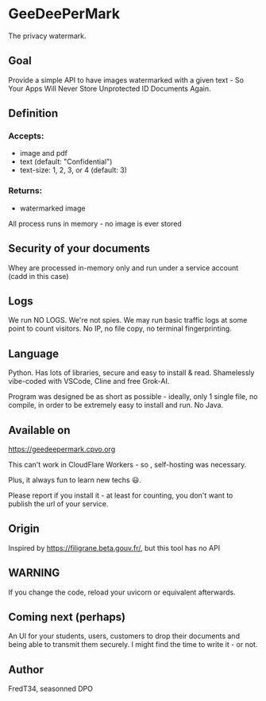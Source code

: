 # GeeDeePerMark

The privacy watermark.

## Goal

Provide a simple API to have images watermarked with a given text - So Your Apps Will Never Store Unprotected ID Documents Again.

## Definition

### Accepts:

- image and pdf
- text (default: "Confidential")
- text-size: 1, 2, 3, or 4 (default: 3)

### Returns:

- watermarked image

All process runs in memory - no image is ever stored

## Security of your documents

Whey are processed in-memory only and run under a service account (cadd in this case)

## Logs

We run NO LOGS. We're not spies. We may run basic traffic logs at some point to count visitors. No IP, no file copy, no terminal fingerprinting.

## Language

Python. Has lots of libraries, secure and easy to install & read. Shamelessly vibe-coded with VSCode, Cline and free Grok-AI.

Program was designed be as short as possible - ideally, only 1 single file, no compile, in order to be extremely easy to install and run. No Java.

## Available on

https://geedeepermark.cpvo.org

This can't work in CloudFlare Workers - so , self-hosting was necessary.

Plus, it always fun to learn new techs 😃.

Please report if you install it - at least for counting, you don't want to publish the url of your service.

## Origin

Inspired by https://filigrane.beta.gouv.fr/, but this tool has no API

## WARNING

If you change the code, reload your uvicorn or equivalent afterwards.

## Coming next (perhaps)

An UI for your students, users, customers to drop their documents and being able to transmit them securely. I might find the time to write it - or not.

## Author

FredT34, seasonned DPO